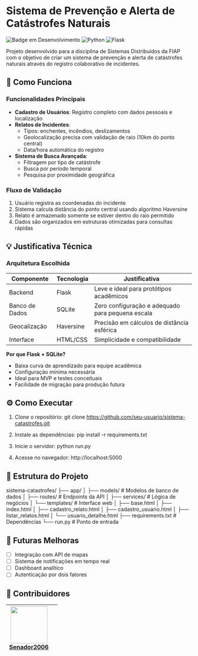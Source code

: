 # Sistema de Prevenção e Alerta de Catástrofes Naturais

![Badge em Desenvolvimento](https://img.shields.io/badge/Status-Completo-green)
![Python](https://img.shields.io/badge/Python-3.8%2B-blue)
![Flask](https://img.shields.io/badge/Flask-2.0.1-lightgrey)

Projeto desenvolvido para a disciplina de Sistemas Distribuídos da FIAP com o objetivo de criar um sistema de prevenção e alerta de catástrofes naturais através do registro colaborativo de incidentes.

## 🚀 Como Funciona

### Funcionalidades Principais
- **Cadastro de Usuários**: Registro completo com dados pessoais e localização
- **Relatos de Incidentes**: 
  - Tipos: enchentes, incêndios, deslizamentos
  - Geolocalização precisa com validação de raio (10km do ponto central)
  - Data/hora automática do registro
- **Sistema de Busca Avançada**:
  - Filtragem por tipo de catástrofe
  - Busca por período temporal
  - Pesquisa por proximidade geográfica

### Fluxo de Validação
1. Usuário registra as coordenadas do incidente
2. Sistema calcula distância do ponto central usando algoritmo Haversine
3. Relato é armazenado somente se estiver dentro do raio permitido
4. Dados são organizados em estruturas otimizadas para consultas rápidas

## 💡 Justificativa Técnica

### Arquitetura Escolhida
| Componente       | Tecnologia  | Justificativa                                      |
|------------------|-------------|---------------------------------------------------|
| Backend          | Flask       | Leve e ideal para protótipos acadêmicos           |
| Banco de Dados   | SQLite      | Zero configuração e adequado para pequena escala  |
| Geocalização     | Haversine   | Precisão em cálculos de distância esférica        |
| Interface        | HTML/CSS    | Simplicidade e compatibilidade                    |

**Por que Flask + SQLite?**
- Baixa curva de aprendizado para equipe acadêmica
- Configuração mínima necessária
- Ideal para MVP e testes conceituais
- Facilidade de migração para produção futura

## ⚙️ Como Executar

1. Clone o repositório:
git clone https://github.com/seu-usuario/sistema-catastrofes.git


2. Instale as dependências:
pip install -r requirements.txt


3. Inicie o servidor:
python run.py


4. Acesse no navegador:
http://localhost:5000


## 📁 Estrutura do Projeto
sistema-catastrofes/
├── app/
│ ├── models/ # Modelos de banco de dados
│ ├── routes/ # Endpoints da API
│ ├── services/ # Lógica de negócios
│ └── templates/ # Interface web
│     ├── base.html
│     ├── index.html
│     ├── cadastro_relato.html
│     ├── cadastro_usuario.html
│     ├── listar_relatos.html
│     └── usuario_detalhe.html
├── requirements.txt # Dependências
└── run.py # Ponto de entrada


## 🔮 Futuras Melhoras
- [ ] Integração com API de mapas
- [ ] Sistema de notificações em tempo real
- [ ] Dashboard analítico
- [ ] Autenticação por dois fatores

## 👥 Contribuidores
| [<img src="https://avatars.githubusercontent.com/u/12345?v=4" width=100><br>Senador2006](https://github.com/Senador2006) |  |
|-----------------------------------------------------------------------------------------------------------------------|---------------------------------------------------------------------------------------------------------------|


